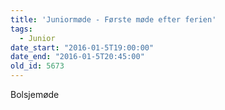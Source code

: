 ```yaml
---
title: 'Juniormøde - Første møde efter ferien'
tags:
  - Junior
date_start: "2016-01-5T19:00:00"
date_end: "2016-01-5T20:45:00"
old_id: 5673
---
```

Bolsjemøde